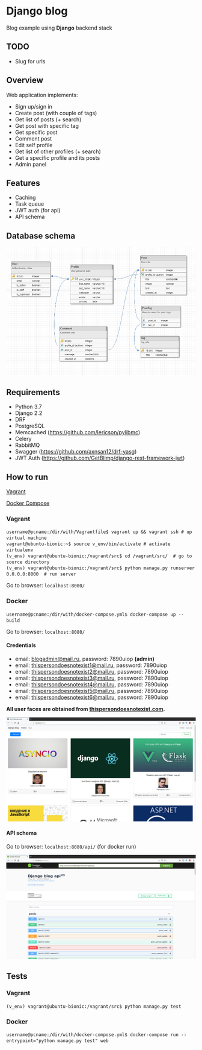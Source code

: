# Django blog
Blog example using **Django** backend stack

## TODO
- Slug for urls

## Overview
Web application implements:
- Sign up/sign in
- Create post (with couple of tags)
- Get list of posts (+ search)
- Get post with specific tag
- Get specific post
- Comment post
- Edit self profile
- Get list of other profiles (+ search)
- Get a specific profile and its posts
- Admin panel

## Features
- Caching
- Task queue
- JWT auth (for api)
- API schema
  
## Database schema
![db schema](https://github.com/kirillismad/django_blog/blob/master/screenshots/dbschema.png?raw=true)


## Requirements
- Python 3.7
- Django 2.2
- DRF
- PostgreSQL
- Memcached (https://github.com/lericson/pylibmc)
- Celery
- RabbitMQ
- Swagger (https://github.com/axnsan12/drf-yasg)
- JWT Auth (https://github.com/GetBlimp/django-rest-framework-jwt)
  
## How to run

[Vagrant](https://www.vagrantup.com/downloads.html)

[Docker Compose](https://docs.docker.com/compose/install/)

### Vagrant
```
username@pcname:/dir/with/Vagrantfile$ vagrant up && vagrant ssh # up virtual machine
vagrant@ubuntu-bionic:~$ source v_env/bin/activate # activate virtualenv
(v_env) vagrant@ubuntu-bionic:/vagrant/src$ cd /vagrant/src/  # go to source directory
(v_env) vagrant@ubuntu-bionic:/vagrant/src$ python manage.py runserver 0.0.0.0:8000  # run server
```

Go to browser: `localhost:8000/`

### Docker
```
username@pcname:/dir/with/docker-compose.yml$ docker-compose up --build
```

Go to browser: `localhost:8080/`

#### Credentials
- email: blogadmin@mail.ru, password: 7890uiop **(admin)**
- email: thispersondoesnotexist1@mail.ru, password: 7890uiop
- email: thispersondoesnotexist2@mail.ru, password: 7890uiop
- email: thispersondoesnotexist3@mail.ru, password: 7890uiop
- email: thispersondoesnotexist4@mail.ru, password: 7890uiop
- email: thispersondoesnotexist5@mail.ru, password: 7890uiop
- email: thispersondoesnotexist6@mail.ru, password: 7890uiop

**All user faces are obtained from [thispersondoesnotexist.com](https://thispersondoesnotexist.com).**


![main page](https://github.com/kirillismad/django_blog/blob/master/screenshots/main_page.png?raw=true)


#### API schema
Go to browser: `localhost:8080/api/` (for docker run)

![api schema](https://github.com/kirillismad/django_blog/blob/master/screenshots/api.png?raw=true)


## Tests
### Vagrant
```
(v_env) vagrant@ubuntu-bionic:/vagrant/src$ python manage.py test
```
### Docker
```
username@pcname:/dir/with/docker-compose.yml$ docker-compose run --entrypoint="python manage.py test" web
```
